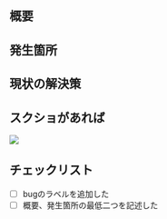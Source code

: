 ## 概要
## 発生箇所
## 現状の解決策
## スクショがあれば
![ ](https://URLなど "タイトル")
## チェックリスト
- [ ] bugのラベルを追加した
- [ ] 概要、発生箇所の最低二つを記述した